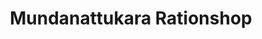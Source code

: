 ---
title: Mundanattukara Rationshop
url: /mundanattukara-rationshop/
latitude: 10.82
longitude: 76.326
---